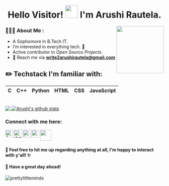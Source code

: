 <h1 align="center">Hello Visitor! <img height="40" src="https://github.com/TheDudeThatCode/TheDudeThatCode/blob/master/Assets/Hi.gif"> I'm Arushi Rautela. </h1>

<img align='right' src='https://github.com/Rishit-dagli/Rishit-dagli/blob/master/images/octocat-anime.gif' width='150"'>

<h3 align="left">👩🏻‍💻 About Me :</h3>

- A Sophomore in B.Tech IT.
- I’m interested in everything tech. 👀 
- Active contributor in _Open Source Projects_. 
- 📧 Reach me via **write2arushirautela@gmail.com**
 

## ✏️ Techstack I'm familiar with: 

C | C++ | Python | HTML | CSS | JavaScript 
--|-----|--------|------|-----|-----------

<br>

<a href="https://github.com/prettylittleminds">
  <img align="center" src="https://github-readme-stats.vercel.app/api/top-langs/?username=prettylittleminds&theme=dark&hide_langs_below=1" />
</a>

<a href="https://github.com/prettylittleminds">
 <img align="center" src="https://github-readme-stats.vercel.app/api?username=prettylittleminds&show_icons=true&theme=dark&line_height=27" alt="Arushi's github stats"/>
</a>

<br>

### Connect with me here:

<a href="https://www.linkedin.com/in/arushirautela/">
    <img align="left" alt="Arushi Rautela | Linkedin" width="24px" src="https://github.com/TheDudeThatCode/TheDudeThatCode/blob/master/Assets/Linkedin.svg" />
  </a>
   <a href="https://twitter.com/dathustlingchic">
    <img align="left" alt="dathustlingchic" | Twitter" width="26px" src="https://github.com/TheDudeThatCode/TheDudeThatCode/blob/master/Assets/Twitter.svg" />
</a> 
  <a href="https://www.instagram.com/hapikid_/">
    <img align="left" alt="hapikid_" | Instagram" width="24px" src="https://github.com/TheDudeThatCode/TheDudeThatCode/blob/master/Assets/Instagram.svg" />
  </a><a href="https://prettylittleminds.medium.com/" target="blank"><img align="left" src="https://cdn.jsdelivr.net/npm/simple-icons@3.0.1/icons/medium.svg" alt="prettylittleminds" height="25" width="25" /></a> 
  
<img src="https://github.com/TheDudeThatCode/TheDudeThatCode/blob/master/Assets/Handshake.gif" height="35 px"> 

<h4 align="centre">💬 Feel free to hit me up regarding anything at all, I'm happy to interact with y'all! ✨</h4>
<h4 align="centre">🌈 Have a great day ahead!</h4>






<p align="left">
  <img
    src="https://komarev.com/ghpvc/?username=prettylittleminds"
    alt="prettylittleminds"
  />
</p>

